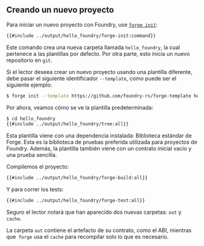 ## Creando un nuevo proyecto

Para iniciar un nuevo proyecto con Foundry, use [`forge init`](../reference/forge/forge-init.md):

```sh
{{#include ../output/hello_foundry/forge-init:command}}
```
Este comando crea una nueva carpeta llamada `hello_foundry`, la cual pertenece a las plantillas por defecto. Por otra parte, esto inicia un nuevo repositorio en `git`.

Si el lector deseea crear un nuevo proyecto usando una plantilla diferente, debe pasar el siguiente identificador `--template`, como puede ser el siguiente ejemplo:

```sh
$ forge init --template https://github.com/foundry-rs/forge-template hello_template
```

Por ahora, veamos cómo se ve la plantilla predeterminada:

```sh
$ cd hello_foundry
{{#include ../output/hello_foundry/tree:all}}
```

Esta plantilla viene con una dependencia instalada: Biblioteca estándar de Forge. Esta es la biblioteca de pruebas preferida utilizada para proyectos de Foundry. Además, la plantilla también viene con un contrato inicial vacío y una prueba sencilla.

Compilemos el proyecto:

```sh
{{#include ../output/hello_foundry/forge-build:all}}
```

Y para correr los tests:

```sh
{{#include ../output/hello_foundry/forge-test:all}}
```
Seguro el lector notará que han aparecido dos nuevas carpetas: `out` y` cache`.

La carpeta `out` contiene el artefacto de su contrato, como el ABI, mientras que` forge` usa el `cache` para recompilar solo lo que es necesario.
